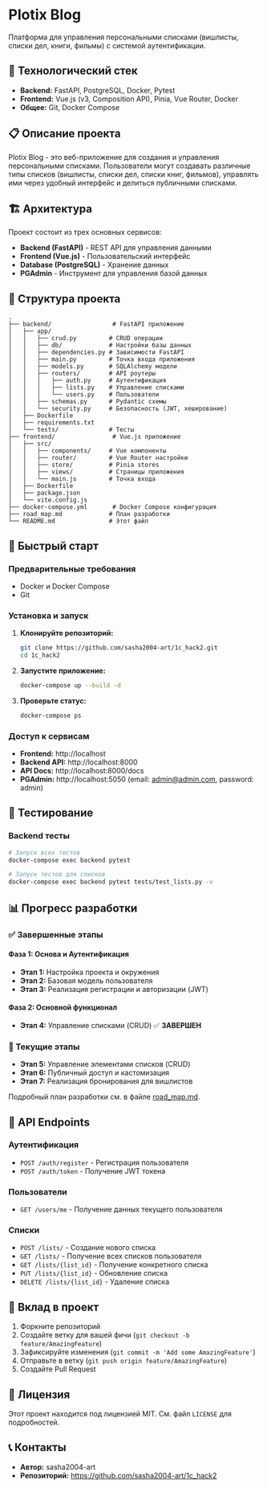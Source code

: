 # Plotix Blog

Платформа для управления персональными списками (вишлисты, списки дел, книги, фильмы) с системой аутентификации.

## 🚀 Технологический стек

- **Backend:** FastAPI, PostgreSQL, Docker, Pytest
- **Frontend:** Vue.js (v3, Composition API), Pinia, Vue Router, Docker
- **Общее:** Git, Docker Compose

## 📋 Описание проекта

Plotix Blog - это веб-приложение для создания и управления персональными списками. Пользователи могут создавать различные типы списков (вишлисты, списки дел, списки книг, фильмов), управлять ими через удобный интерфейс и делиться публичными списками.

## 🏗️ Архитектура

Проект состоит из трех основных сервисов:
- **Backend (FastAPI)** - REST API для управления данными
- **Frontend (Vue.js)** - Пользовательский интерфейс
- **Database (PostgreSQL)** - Хранение данных
- **PGAdmin** - Инструмент для управления базой данных

## 📁 Структура проекта

```
.
├── backend/                 # FastAPI приложение
│   ├── app/
│   │   ├── crud.py         # CRUD операции
│   │   ├── db/             # Настройки базы данных
│   │   ├── dependencies.py # Зависимости FastAPI
│   │   ├── main.py         # Точка входа приложения
│   │   ├── models.py       # SQLAlchemy модели
│   │   ├── routers/        # API роутеры
│   │   │   ├── auth.py     # Аутентификация
│   │   │   ├── lists.py    # Управление списками
│   │   │   └── users.py    # Пользователи
│   │   ├── schemas.py      # Pydantic схемы
│   │   └── security.py     # Безопасность (JWT, хеширование)
│   ├── Dockerfile
│   ├── requirements.txt
│   └── tests/              # Тесты
├── frontend/                # Vue.js приложение
│   ├── src/
│   │   ├── components/     # Vue компоненты
│   │   ├── router/         # Vue Router настройки
│   │   ├── store/          # Pinia stores
│   │   ├── views/          # Страницы приложения
│   │   └── main.js         # Точка входа
│   ├── Dockerfile
│   ├── package.json
│   └── vite.config.js
├── docker-compose.yml       # Docker Compose конфигурация
├── road_map.md             # План разработки
└── README.md               # Этот файл
```

## 🚀 Быстрый старт

### Предварительные требования

- Docker и Docker Compose
- Git

### Установка и запуск

1. **Клонируйте репозиторий:**
   ```bash
   git clone https://github.com/sasha2004-art/1c_hack2.git
   cd 1c_hack2
   ```

2. **Запустите приложение:**
   ```bash
   docker-compose up --build -d
   ```

3. **Проверьте статус:**
   ```bash
   docker-compose ps
   ```

### Доступ к сервисам

- **Frontend:** http://localhost
- **Backend API:** http://localhost:8000
- **API Docs:** http://localhost:8000/docs
- **PGAdmin:** http://localhost:5050 (email: admin@admin.com, password: admin)

## 🧪 Тестирование

### Backend тесты

```bash
# Запуск всех тестов
docker-compose exec backend pytest

# Запуск тестов для списков
docker-compose exec backend pytest tests/test_lists.py -v
```

## 📊 Прогресс разработки

### ✅ Завершенные этапы

#### Фаза 1: Основа и Аутентификация
- **Этап 1:** Настройка проекта и окружения
- **Этап 2:** Базовая модель пользователя
- **Этап 3:** Реализация регистрации и авторизации (JWT)

#### Фаза 2: Основной функционал
- **Этап 4:** Управление списками (CRUD) ✅ **ЗАВЕРШЕН**

### 🔄 Текущие этапы

- **Этап 5:** Управление элементами списков (CRUD)
- **Этап 6:** Публичный доступ и кастомизация
- **Этап 7:** Реализация бронирования для вишлистов

Подробный план разработки см. в файле [road_map.md](road_map.md).

## 🔧 API Endpoints

### Аутентификация
- `POST /auth/register` - Регистрация пользователя
- `POST /auth/token` - Получение JWT токена

### Пользователи
- `GET /users/me` - Получение данных текущего пользователя

### Списки
- `POST /lists/` - Создание нового списка
- `GET /lists/` - Получение всех списков пользователя
- `GET /lists/{list_id}` - Получение конкретного списка
- `PUT /lists/{list_id}` - Обновление списка
- `DELETE /lists/{list_id}` - Удаление списка

## 🤝 Вклад в проект

1. Форкните репозиторий
2. Создайте ветку для вашей фичи (`git checkout -b feature/AmazingFeature`)
3. Зафиксируйте изменения (`git commit -m 'Add some AmazingFeature'`)
4. Отправьте в ветку (`git push origin feature/AmazingFeature`)
5. Создайте Pull Request

## 📝 Лицензия

Этот проект находится под лицензией MIT. См. файл `LICENSE` для подробностей.

## 📞 Контакты

- **Автор:** sasha2004-art
- **Репозиторий:** https://github.com/sasha2004-art/1c_hack2